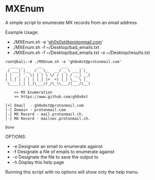 # MXEnum
A simple script to enumerate MX records from an email address

Example Usage:
* ./MXEnum.sh -e 'gh0x0st@protonmail.com'
* ./MXEnum.sh -f ~/Desktop/bad_emails.txt
* ./MXEnum.sh -f ~/Desktop/bad_emails.txt -o ~/Desktop/results.txt
```Shell
root@kali:~# ./MXEnum.sh -e 'gh0x0st@protonmail.com'
  ____ _      ___        ___      _
 / ___| |__  / _ \__  __/ _ \ ___| |_
| |  _| '_ \| | | \ \/ / | | / __| __|
| |_| | | | | |_| |>  <| |_| \__ \ |_
 \____|_| |_|\___//_/\_\\___/|___/\__|

    >> MX Enumeration
    >> https://www.github.com/gh0x0st

[+] Email  - gh0x0st@protonmail.com
[-] Domain - protonmail.com
[-] MX Record - mail.protonmail.ch.
[-] MX Record - mailsec.protonmail.ch.

Done
```

OPTIONS:
  
   * -e   Designate an email to enumerate against
   * -f   Designate a file of emails to enumerate against
   * -o   Designate the file to save the output to
   * -h   Display this help page

   Running this script with no options will show only the help menu.
